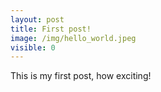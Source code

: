 ```yaml
---
layout: post
title: First post!
image: /img/hello_world.jpeg
visible: 0
---
```


This is my first post, how exciting!
